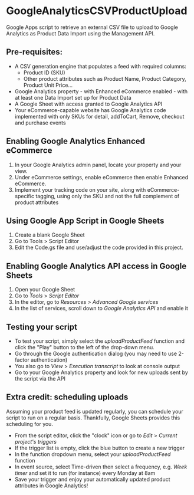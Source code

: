 # GoogleAnalyticsCSVProductUpload
Google Apps script to retrieve an external CSV file to upload to Google Analytics as Product Data Import using the Management API.

## Pre-requisites:
- A CSV generation engine that populates a feed with required columns:
	- Product ID (SKU)
	- Other product attributes such as Product Name, Product Category, Product Unit Price...
- Google Analytics property 
			- with Enhanced eCommerce enabled
			- with at least one Data Import set up for Product Data
- A Google Sheet with access granted to Google Analytics API
- Your eCommerce-capable website has Google Analytics code implemented with only SKUs for detail, addToCart, Remove, checkout and purchase events

## Enabling Google Analytics Enhanced eCommerce
1. In your Google Analytics admin panel, locate your property and your view.
2. Under eCommerce settings, enable eCommerce then enable Enhanced eCommerce.
3. Implement your tracking code on your site, along with eCommerce-specific tagging, using only the SKU and not the full complement of product attributes

## Using Google App Script in Google Sheets
1. Create a blank Google Sheet
2. Go to Tools > Script Editor
3. Edit the Code.gs file and use/adjust the code provided in this project.

## Enabling Google Analytics API access in Google Sheets
1. Open your Google Sheet
2. Go to *Tools* > *Script Editor*
3. In the editor, go to *Resources* > *Advanced Google services*
4. In the list of services, scroll down to *Google Analytics API* and enable it

## Testing your script
- To test your script, simply select the *uploadProductFeed* function and click the "Play" button to the left of the drop-down menu.
- Go through the Google authentication dialog (you may need to use 2-factor authentication)
- You also go to *View* > *Execution transcript* to look at console output
- Go to your Google Analytics property and look for new uploads sent by the script via the API

## Extra credit: scheduling uploads
Assuming your product feed is updated regularly, you can schedule your script to run on a regular basis. Thankfully, Google Sheets provides this scheduling for you.

- From the script editor, click the "clock" icon or go to *Edit* > *Current project's triggers*
- If the trigger list is empty, click the blue button to create a new trigger
- In the function dropdown menu, select your *uploadProductFeed* function
- In event source, select Time-driven then select a frequency, e.g. *Week timer* and set it to run (for instance) every Monday at 8am
- Save your trigger and enjoy your automatically updated product attributes in Google Analytics!
